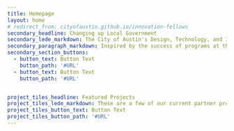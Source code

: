 ```yaml
---
title: Homepage
layout: home
# redirect_from: cityofaustin.github.io/innovation-fellows
secondary_headline: Changing up Local Government
secondary_lede_markdown: The City of Austin's Design, Technology, and Innovation Fellows program provides an opportunity for Austin’s passionate and civic-minded designers and developers to bring the principles, values, and practices of the technology sector into government.
secondary_paragraph_markdown: Inspired by the success of programs at the [Consumer Financial Protection Bureau](#TODO), [18F](#TODO), [Code for America](#TODO), and the [U.S. Digital Service](#TODO), we partner with departments throughout the city to tackle some of their biggest challenges.
secondary_section_buttons:
  - button_text: Button Text
    button_path: '#URL'
  - button_text: Button Text
    button_path: '#URL'


project_tiles_headline: Featured Projects
project_tiles_lede_markdown: These are a few of our current partner projects with City departments.
project_tiles_button_text: Button Text
project_tiles_button_path: '#URL'
---
```

